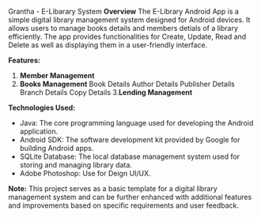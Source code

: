 Grantha - E-Libarary System
**Overview**
The E-Library Android App is a simple digital library management system designed for Android devices. It allows users to manage books details and  members detials of a library efficiently. The app provides functionalities for Create, Update, Read and Delete  as well as displaying them in a user-friendly interface.

**Features:**
1. **Member Management** 
2. **Books Management**
     Book Details
     Author Details
     Publisher Details
     Branch Details
     Copy Details
3.**Lending Management**
   
   
**Technologies Used:**
- Java: The core programming language used for developing the Android application.
- Android SDK: The software development kit provided by Google for building Android apps.
- SQLite Database: The local database management system used for storing and managing library data.
- Adobe Photoshop: Use for Deign UI/UX.

**Note:**
This project serves as a basic template for a digital library management system and can be further enhanced with additional features and improvements based on specific requirements and user feedback.
